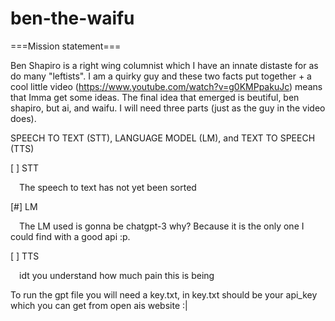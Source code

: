 # ben-the-waifu

===Mission statement===

Ben Shapiro is a right wing columnist which I have an innate distaste for as do many "leftists". I am a quirky guy and these two facts put together + a cool little video (https://www.youtube.com/watch?v=g0KMPpakuJc) means that Imma get some ideas. The final idea that emerged is beutiful, ben shapiro, but ai, and waifu. I will need three parts (just as the guy in the video does).

SPEECH TO TEXT (STT), LANGUAGE MODEL (LM), and TEXT TO SPEECH (TTS)

[ ] STT

&emsp;The speech to text has not yet been sorted

[#] LM

&emsp;The LM used is gonna be chatgpt-3 why? Because it is the only one I could find with a good api :p.
  
[ ] TTS

&emsp;idt you understand how much pain this is being

To run the gpt file you will need a key.txt, in key.txt should be your api_key which you can get from open ais website :|
